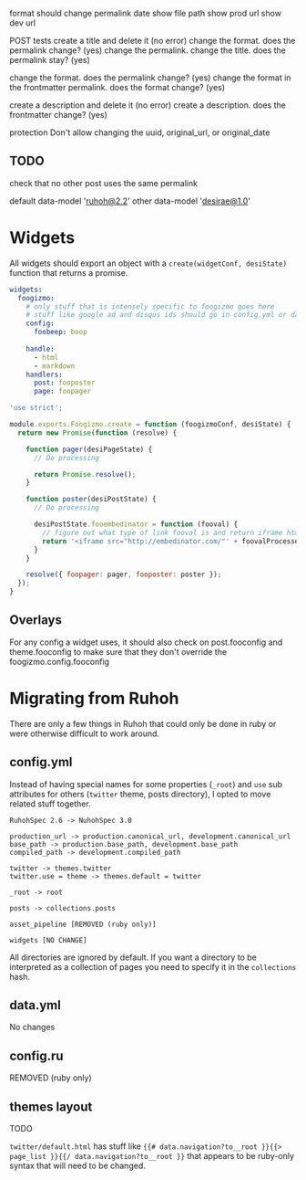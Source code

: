 format should change permalink
date
show file path
show prod url
show dev url


POST tests
create a title and delete it (no error)
change the format. does the permalink change? (yes)
change the permalink. change the title. does the permalink stay? (yes)

change the format. does the permalink change? (yes)
change the format in the frontmatter permalink. does the format change? (yes)

create a description and delete it (no error)
create a description. does the frontmatter change? (yes)


protection
Don't allow changing the uuid, original_url, or original_date

TODO
---

check that no other post uses the same permalink



default data-model 'ruhoh@2.2'
other data-model 'desirae@1.0'

Widgets
=======

All widgets should export an object with a `create(widgetConf, desiState)` function that returns a promise.

```yaml
widgets:
  foogizmo:
    # only stuff that is intensely specific to foogizmo goes here
    # stuff like google ad and disqus ids should go in config.yml or data.yml
    config:
      foobeep: boop
      
    handle:
      - html
      - markdown
    handlers:
      post: fooposter
      page: foopager
```

```javascript
'use strict';

module.exports.Foogizmo.create = function (foogizmoConf, desiState) {
  return new Promise(function (resolve) {

    function pager(desiPageState) {
      // Do processing

      return Promise.resolve();
    }

    function poster(desiPostState) {
      // Do processing

      desiPostState.fooembedinator = function (fooval) {
        // figure out what type of link fooval is and return iframe html
        return '<iframe src="http://embedinator.com/"' + foovalProcessed + '></iframe>'
      }
    }

    resolve({ foopager: pager, fooposter: poster });
  });
}
```

Overlays
--------

For any config a widget uses, it should also check on post.fooconfig and theme.fooconfig to make sure that they don't override the foogizmo.config.fooconfig



Migrating from Ruhoh
====================

There are only a few things in Ruhoh that could only be done in ruby or were otherwise difficult to work around.

config.yml
----------

Instead of having special names for some properties (`_root`)
and `use` sub attributes for others (`twitter` theme, posts directory),
I opted to move related stuff together.

```
RuhohSpec 2.6 -> NuhohSpec 3.0

production_url -> production.canonical_url, development.canonical_url
base_path -> production.base_path, development.base_path
compiled_path -> development.compiled_path

twitter -> themes.twitter
twitter.use = theme -> themes.default = twitter

_root -> root

posts -> collections.posts

asset_pipeline [REMOVED (ruby only)]

widgets [NO CHANGE]
```

All directories are ignored by default. If you want a directory to be interpreted as a collection of pages you need to specify it in the `collections` hash.

data.yml
--------

No changes


config.ru
---------

REMOVED (ruby only)

themes layout
-------------

TODO

`twitter/default.html` has stuff like `{{# data.navigation?to__root }}{{> page_list }}{{/ data.navigation?to__root }}`
that appears to be ruby-only syntax that will need to be changed.
